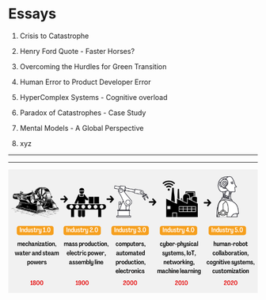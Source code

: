 
# Essays 

1. Crisis to Catastrophe
   
2. Henry Ford Quote - Faster Horses?
   
3. Overcoming the Hurdles for Green Transition
   
4. Human Error to Product Developer Error

5. HyperComplex Systems - Cognitive overload
   
6. Paradox of Catastrophes - Case Study

7. Mental Models - A Global Perspective

8. xyz

   
---

---

![Industry 4.0](https://github.com/suryakiranmg/Electric_Drive_AND_Batteries/blob/main/Misc/IndustrialRevolution.png)
